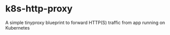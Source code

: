 # k8s-http-proxy
A simple tinyproxy blueprint to forward HTTP(S) traffic from app running on Kubernetes
